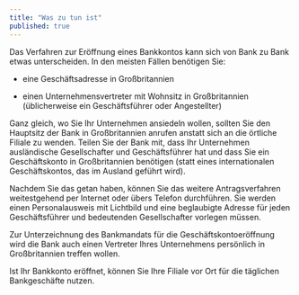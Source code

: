 ```yaml
---
title: "Was zu tun ist"
published: true
---
```


Das Verfahren zur Eröffnung eines Bankkontos kann sich von Bank zu Bank etwas unterscheiden. In den meisten Fällen benötigen Sie:

- eine Geschäftsadresse in Großbritannien

- einen Unternehmensvertreter mit Wohnsitz in Großbritannien (üblicherweise ein Geschäftsführer oder Angestellter)

Ganz gleich, wo Sie Ihr Unternehmen ansiedeln wollen, sollten Sie den Hauptsitz der Bank in Großbritannien anrufen anstatt sich an die örtliche Filiale zu wenden. Teilen Sie der Bank mit, dass Ihr Unternehmen ausländische Gesellschafter und Geschäftsführer hat und dass Sie ein Geschäftskonto in Großbritannien benötigen (statt eines internationalen Geschäftskontos, das im Ausland geführt wird).

Nachdem Sie das getan haben, können Sie das weitere Antragsverfahren weitestgehend per Internet oder übers Telefon durchführen. Sie werden einen Personalausweis mit Lichtbild und eine beglaubigte Adresse für jeden Geschäftsführer und bedeutenden Gesellschafter vorlegen müssen.
  
Zur Unterzeichnung des Bankmandats für die Geschäftskontoeröffnung wird die Bank auch einen Vertreter Ihres Unternehmens persönlich in Großbritannien treffen wollen.

Ist Ihr Bankkonto eröffnet, können Sie Ihre Filiale vor Ort für die täglichen Bankgeschäfte nutzen.